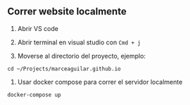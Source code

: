 


## Correr website localmente

1. Abrir VS code

2. Abrir terminal en visual studio con `Cmd + j`

3. Moverse al directorio del proyecto, ejemplo:
```
cd ~/Projects/marceaguilar.github.io
```

1. Usar docker compose para correr el servidor localmente
```
docker-compose up
```
